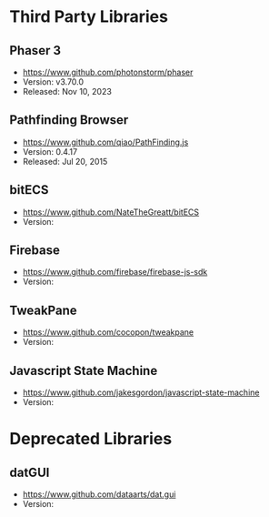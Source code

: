 # Third Party Libraries

## Phaser 3
- https://www.github.com/photonstorm/phaser
- Version: v3.70.0
- Released: Nov 10, 2023

## Pathfinding Browser
- https://www.github.com/qiao/PathFinding.js
- Version: 0.4.17
- Released: Jul 20, 2015

## bitECS
- https://www.github.com/NateTheGreatt/bitECS
- Version: 

## Firebase
- https://www.github.com/firebase/firebase-js-sdk
- Version: 

## TweakPane
- https://www.github.com/cocopon/tweakpane
- Version: 

## Javascript State Machine
- https://www.github.com/jakesgordon/javascript-state-machine
- Version: 


# Deprecated Libraries

## datGUI
- https://www.github.com/dataarts/dat.gui
- Version: 

